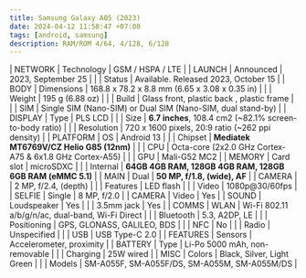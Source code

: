 ```yaml
---
title: Samsung Galaxy A05 (2023)
date: 2024-04-12 11:58:47 +07:00
tags: [android, samsung]
description: RAM/ROM 4/64, 4/128, 6/128
---
```


| NETWORK   | Technology    | GSM / HSPA / LTE                                              |
| LAUNCH    | Announced	    | 2023, September 25                                            |
|           | Status        | Available. Released 2023, October 15                          |
| BODY	    | Dimensions	| 168.8 x 78.2 x 8.8 mm (6.65 x 3.08 x 0.35 in)                 |
|           | Weight	    | 195 g (6.88 oz)                                               |
|           | Build         | Glass front, plastic back , plastic frame                     |
|           | SIM	        | Single SIM (Nano-SIM) or Dual SIM (Nano-SIM, dual stand-by)   |
| DISPLAY	| Type      	| PLS LCD                                                       |
|           | Size	        | **6.7 inches**, 108.4 cm2 (~82.1% screen-to-body ratio)       |
|           | Resolution	| 720 x 1600 pixels, 20:9 ratio (~262 ppi density)              |
| PLATFORM	| OS        	| Android 13                                                    |
|           | Chipset	    | **Mediatek MT6769V/CZ Helio G85 (12nm)**                      |
|           | CPU       	| Octa-core (2x2.0 GHz Cortex-A75 & 6x1.8 GHz Cortex-A55)       |
|           | GPU   	    | Mali-G52 MC2                                                  |
| MEMORY	| Card slot 	| microSDXC                                                     |
|           | Internal	    | **64GB 4GB RAM, 128GB 4GB RAM, 128GB 6GB RAM (eMMC 5.1)**     |
| MAIN	    | Dual  	    | **50 MP, f/1.8, (wide), AF**                                  |
| CAMERA    |               | 2 MP, f/2.4, (depth)                                          |
|           | Features	    | LED flash                                                     |
|           | Video	        | 1080p@30/60fps                                                |
| SELFIE	| Single    	| 8 MP, f/2.0                                                   |
| CAMERA    | Video	        | Yes                                                           |
| SOUND	    | Loudspeaker	| Yes                                                           |
|           | 3.5mm jack	| Yes                                                           |
| COMMS	    | WLAN	        | Wi-Fi 802.11 a/b/g/n/ac, dual-band, Wi-Fi Direct              |
|           | Bluetooth 	| 5.3, A2DP, LE                                                 |
|           | Positioning	| GPS, GLONASS, GALILEO, BDS                                    |
|           | NFC   	    | No                                                            |
|           | Radio	        | Unspecified                                                   |
|           | USB       	| USB Type-C 2.0                                                |
| FEATURES	| Sensors	    | Accelerometer, proximity                                      |
| BATTERY	| Type      	| Li-Po 5000 mAh, non-removable                                 |
|           | Charging	    | 25W wired                                                     |
| MISC  	| Colors	    | Black, Silver, Light Green                                    |
|           | Models	    | SM-A055F, SM-A055F/DS, SM-A055M, SM-A055M/DS                  |